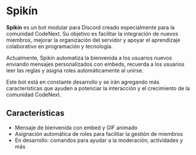 # Spikín

**Spikín** es un bot modular para Discord creado especialmente para la comunidad CodeNext. Su objetivo es facilitar la integración de nuevos miembros, mejorar la organización del servidor y apoyar el aprendizaje colaborativo en programación y tecnología.

Actualmente, Spikín automatiza la bienvenida a los usuarios nuevos enviando mensajes personalizados con embeds, recuerda a los usuarios leer las reglas y asigna roles automáticamente al unirse.

Este bot está en constante desarrollo y se irán agregando más características que ayuden a potenciar la interacción y el crecimiento de la comunidad CodeNext.

## Características

- Mensaje de bienvenida con embed y GIF animado
- Asignación automática de roles para facilitar la gestión de miembros
- En desarrollo: comandos para ayudar a la moderación, actividades y más 